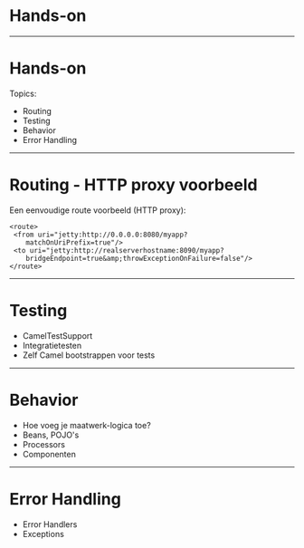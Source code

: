 # Hands-on

---

# Hands-on

Topics:

* Routing
* Testing
* Behavior
* Error Handling

---

# Routing - HTTP proxy voorbeeld

Een eenvoudige route voorbeeld (HTTP proxy):

	<route>
     <from uri="jetty:http://0.0.0.0:8080/myapp?
     	matchOnUriPrefix=true"/>
     <to uri="jetty:http://realserverhostname:8090/myapp?
     	bridgeEndpoint=true&amp;throwExceptionOnFailure=false"/>
    </route>

---

# Testing

* CamelTestSupport
* Integratietesten
* Zelf Camel bootstrappen voor tests

---

# Behavior

* Hoe voeg je maatwerk-logica toe?
* Beans, POJO's
* Processors
* Componenten

---

# Error Handling

* Error Handlers
* Exceptions